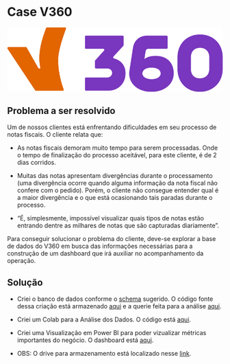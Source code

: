# Case V360
![texto](https://github.com/waltercrastobr/CaseV360/blob/main/png_v360.png)



## Problema a ser resolvido
Um de nossos clientes está enfrentando dificuldades em seu processo de notas fiscais. O cliente relata que:

- As notas fiscais demoram muito tempo para serem processadas. Onde o tempo de finalização do processo aceitável, para este cliente, é de 2 dias corridos.

- Muitas das notas apresentam divergências durante o processamento (uma divergência ocorre quando alguma informação da nota fiscal não confere com o pedido). Porém, o cliente não consegue entender qual é a maior divergência e o que está ocasionando tais paradas durante o processo.

- “É, simplesmente, impossível visualizar quais tipos de notas estão entrando dentre as milhares de notas que são capturadas diariamente”.

Para conseguir solucionar o problema do cliente, deve-se explorar a base de dados do V360 em busca das informações necessárias para a construção de um dashboard que irá auxiliar no acompanhamento da operação.


## Solução
- Criei o banco de dados conforme o [schema](https://github.com/waltercrastobr/CaseV360/blob/main/schema.png) sugerido. O código fonte dessa criação está armazenado [aqui]() e a querie feita para a análise [aqui]().
- Criei um Colab para a Análise dos Dados. O código está [aqui]().
- Criei uma Visualização em Power BI para poder vizualizar métricas importantes do negócio. O dashboard está [aqui]().

- OBS: O drive para armazenamento está localizado nesse [link](https://drive.google.com/drive/folders/19db7OnBCcvSyst5hJgsNfIMSqK5uTR2D?usp=sharing).


